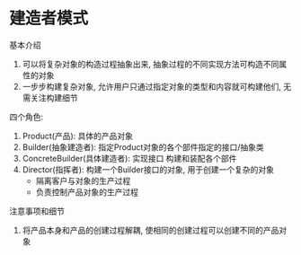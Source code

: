 # 建造者模式
基本介绍
1. 可以将复杂对象的构造过程抽象出来, 抽象过程的不同实现方法可构造不同属性的对象
1. 一步步构建复杂对象, 允许用户只通过指定对象的类型和内容就可构建他们, 无需关注构建细节

四个角色:
1. Product(产品): 具体的产品对象
1. Builder(抽象建造者): 指定Product对象的各个部件指定的接口/抽象类
1. ConcreteBuilder(具体建造者): 实现接口 构建和装配各个部件
1. Director(指挥者): 构建一个Builder接口的对象, 用于创建一个复杂的对象
    - 隔离客户与对象的生产过程
    - 负责控制产品对象的生产过程

注意事项和细节
1. 将产品本身和产品的创建过程解耦, 使相同的创建过程可以创建不同的产品对象
    